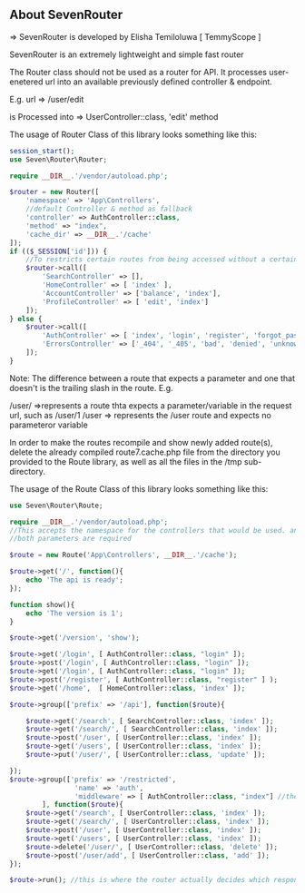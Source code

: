 ## About SevenRouter

=> SevenRouter is developed by Elisha Temiloluwa [ TemmyScope ]	

SevenRouter is an extremely lightweight and simple fast router

The Router class should not be used as a router for API. It processes user-enetered url into an available 
previously defined controller & endpoint.

E.g.
 url => /user/edit

 is Processed into	=> UserController::class, 'edit' method

The usage of Router Class of this library looks something like this:

```php
session_start();
use Seven\Router\Router;

require __DIR__.'/vendor/autoload.php';

$router = new Router([
	'namespace' => 'App\Controllers',
	//default Controller & method as fallback
	'controller' => AuthController::class,
	'method' => "index",
	'cache_dir' => __DIR__.'/cache'
]);
if (($_SESSION['id'])) { 
	//To restricts certain routes from being accessed without a certain session set
	$router->call([
		'SearchController' => [],
		'HomeController' => [ 'index' ],
		'AccountController' => ['balance', 'index'],
 		'ProfileController' => [ 'edit', 'index']
	]);
} else {
	$router->call([
		'AuthController' => [ 'index', 'login', 'register', 'forgot_password', 'activate', 'about', 'logout'],
		'ErrorsController' => ['_404', '_405', 'bad', 'denied', 'unknown']
	]);
}
```


Note: The difference between a route that expects a parameter and one that doesn't is the trailing slash in the route. E.g.

/user/ =>represents a route thta expects a parameter/variable in the request url, such as /user/1
/user => represents the /user route and expects no parameteror variable

In order to make the routes recompile and show newly added route(s), delete the already compiled route7.cache.php file from the directory you provided to the Route library, as well as all the files in the /tmp sub-directory.


The usage of the Route Class of this library looks something like this:
```php
use Seven\Router\Route;

require __DIR__.'/vendor/autoload.php';
//This accepts the namespace for the controllers that would be used. and the cache directory for the compiled routes
//both parameters are required

$route = new Route('App\Controllers', __DIR__.'/cache');

$route->get('/', function(){
	echo 'The api is ready';
});

function show(){
	echo 'The version is 1';
}

$route->get('/version', 'show');

$route->get('/login', [ AuthController::class, "login" ]);
$route->post('/login', [ AuthController::class, "login" ]);
$route->get('/login', [ AuthController::class, "login" ]);
$route->post('/register', [ AuthController::class, "register" ] );
$route->get('/home',  [ HomeController::class, 'index' ]);

$route->group(['prefix' => '/api'], function($route){

	$route->get('/search', [ SearchController::class, 'index' ]);
	$route->get('/search/', [ SearchController::class, 'index' ]);
	$route->post('/user', [ UserController::class, 'index' ]);
	$route->get('/users', [ UserController::class, 'index' ]);
	$route->put('/user/', [ UserController::class, 'update' ]);

});
$route->group(['prefix' => '/restricted', 
				'name' => 'auth',
				'middleware' => [ AuthController::class, "index"] //the midleware should expect a closure $next param
		], function($route){
	$route->get('/search', [ UserController::class, 'index' ]);
	$route->get('/search/', [ UserController::class, 'index' ]);
	$route->post('/user', [ UserController::class, 'index' ]);
	$route->get('/users', [ UserController::class, 'index' ]);
	$route->delete('/user/', [ UserController::class, 'delete' ]);
	$route->post('/user/add', [ UserController::class, 'add' ]);
});

$route->run(); //this is where the router actually decides which response to be returned
```